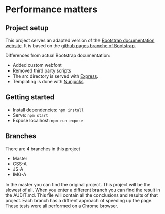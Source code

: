 # Performance matters

## Project setup

This project serves an adapted version of the [Bootstrap documentation website](http://getbootstrap.com/). It is based on the [github pages branche of Bootstrap](https://github.com/twbs/bootstrap/tree/gh-pages).

Differences from actual Bootstrap documentation:

- Added custom webfont
- Removed third party scripts
- The src directory is served with [Express](https://expressjs.com/).
- Templating is done with [Nunjucks](https://mozilla.github.io/nunjucks/)

## Getting started

- Install dependencies: `npm install`
- Serve: `npm start`
- Expose localhost: `npm run expose`

## Branches
There are 4 branches in this project
* Master
* CSS-A
* JS-A
* IMG-A

In the master you can find the original project. This project will be the slowest of all. When you enter a different branch you can find the result in the AUDIT.md. This file will contain all the conclusions and results of that project.
Each branch has a diffrent approach of speeding up the page. These tests were all performed on a Chrome browser. 
